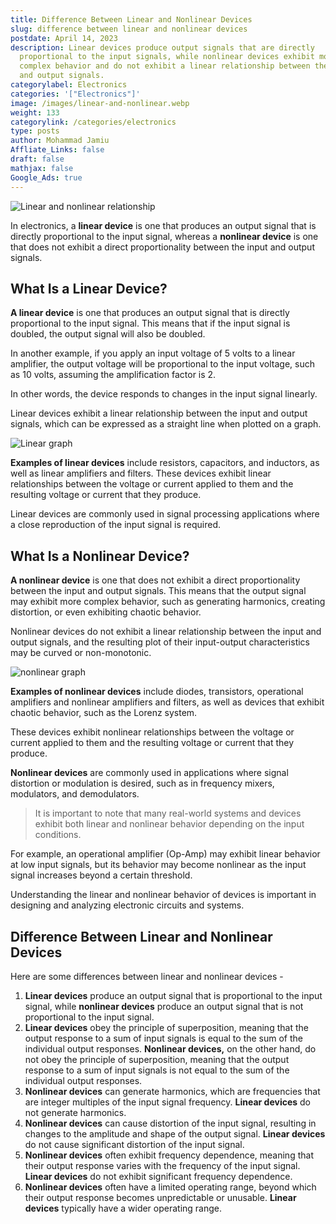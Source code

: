 ```yaml
---
title: Difference Between Linear and Nonlinear Devices
slug: difference between linear and nonlinear devices
postdate: April 14, 2023
description: Linear devices produce output signals that are directly
  proportional to the input signals, while nonlinear devices exhibit more
  complex behavior and do not exhibit a linear relationship between the input
  and output signals.
categorylabel: Electronics
categories: '["Electronics"]'
image: /images/linear-and-nonlinear.webp
weight: 133
categorylink: /categories/electronics
type: posts
author: Mohammad Jamiu
Affliate_Links: false
draft: false
mathjax: false
Google_Ads: true
---
```

![Linear and nonlinear relationship](/images/linear-and-nonlinear.webp "Linear and nonlinear relationship")

In electronics, a **linear device** is one that produces an output signal that is directly proportional to the input signal, whereas a **nonlinear device** is one that does not exhibit a direct proportionality between the input and output signals.

## What Is a Linear Device?

**A linear device** is one that produces an output signal that is directly proportional to the input signal. This means that if the input signal is doubled, the output signal will also be doubled. 

In another example, if you apply an input voltage of 5 volts to a linear amplifier, the output voltage will be proportional to the input voltage, such as 10 volts, assuming the amplification factor is 2. 

In other words, the device responds to changes in the input signal linearly.

Linear devices exhibit a linear relationship between the input and output signals, which can be expressed as a straight line when plotted on a graph.

![Linear graph](/images/linear-relationship.webp "Linear graph")

**Examples of linear devices** include resistors, capacitors, and inductors, as well as linear amplifiers and filters. These devices exhibit linear relationships between the voltage or current applied to them and the resulting voltage or current that they produce. 

Linear devices are commonly used in signal processing applications where a close reproduction of the input signal is required.

## What Is a Nonlinear Device?

**A nonlinear device** is one that does not exhibit a direct proportionality between the input and output signals. This means that the output signal may exhibit more complex behavior, such as generating harmonics, creating distortion, or even exhibiting chaotic behavior. 

Nonlinear devices do not exhibit a linear relationship between the input and output signals, and the resulting plot of their input-output characteristics may be curved or non-monotonic.

![nonlinear graph](/images/nonlinear-relationship.webp "nonlinear graph")

**Examples of nonlinear devices** include diodes, transistors, operational amplifiers and nonlinear amplifiers and filters, as well as devices that exhibit chaotic behavior, such as the Lorenz system. 

These devices exhibit nonlinear relationships between the voltage or current applied to them and the resulting voltage or current that they produce. 

**Nonlinear devices** are commonly used in applications where signal distortion or modulation is desired, such as in frequency mixers, modulators, and demodulators.

> It is important to note that many real-world systems and devices exhibit both linear and nonlinear behavior depending on the input conditions. 

For example, an operational amplifier (Op-Amp) may exhibit linear behavior at low input signals, but its behavior may become nonlinear as the input signal increases beyond a certain threshold. 

Understanding the linear and nonlinear behavior of devices is important in designing and analyzing electronic circuits and systems.

## Difference Between Linear and Nonlinear Devices

Here are some differences between linear and nonlinear devices - 

1. **Linear devices** produce an output signal that is proportional to the input signal, while **nonlinear devices** produce an output signal that is not proportional to the input signal.
2. **Linear devices** obey the principle of superposition, meaning that the output response to a sum of input signals is equal to the sum of the individual output responses. **Nonlinear devices,** on the other hand, do not obey the principle of superposition, meaning that the output response to a sum of input signals is not equal to the sum of the individual output responses.
3. **Nonlinear devices** can generate harmonics, which are frequencies that are integer multiples of the input signal frequency. **Linear devices** do not generate harmonics.
4. **Nonlinear devices** can cause distortion of the input signal, resulting in changes to the amplitude and shape of the output signal. **Linear devices** do not cause significant distortion of the input signal.
5. **Nonlinear devices** often exhibit frequency dependence, meaning that their output response varies with the frequency of the input signal. **Linear devices** do not exhibit significant frequency dependence.
6. **Nonlinear devices** often have a limited operating range, beyond which their output response becomes unpredictable or unusable. **Linear devices** typically have a wider operating range.